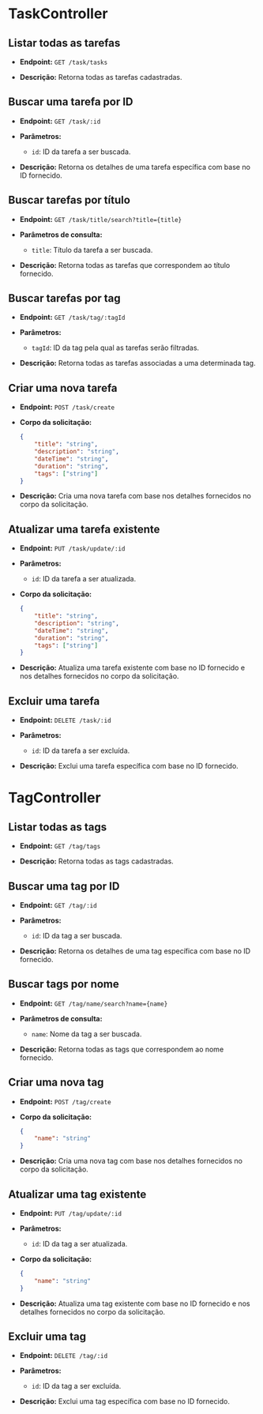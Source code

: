 # TaskController

## Listar todas as tarefas

- **Endpoint:** 
    `GET /task/tasks`

- **Descrição:** 
    Retorna todas as tarefas cadastradas.

## Buscar uma tarefa por ID

- **Endpoint:** 
    `GET /task/:id`

- **Parâmetros:** 
    - `id`: ID da tarefa a ser buscada.

- **Descrição:** 
    Retorna os detalhes de uma tarefa específica com base no ID fornecido.

## Buscar tarefas por título

- **Endpoint:** 
    `GET /task/title/search?title={title}`

- **Parâmetros de consulta:** 
    - `title`: Título da tarefa a ser buscada.

- **Descrição:** 
    Retorna todas as tarefas que correspondem ao título fornecido.

## Buscar tarefas por tag

- **Endpoint:** 
    `GET /task/tag/:tagId`

- **Parâmetros:** 
    - `tagId`: ID da tag pela qual as tarefas serão filtradas.

- **Descrição:** 
    Retorna todas as tarefas associadas a uma determinada tag.

## Criar uma nova tarefa

- **Endpoint:** 
    `POST /task/create`

- **Corpo da solicitação:** 
    ```json
    {
        "title": "string",
        "description": "string",
        "dateTime": "string",
        "duration": "string",
        "tags": ["string"]
    }
    ```

- **Descrição:** 
    Cria uma nova tarefa com base nos detalhes fornecidos no corpo da solicitação.

## Atualizar uma tarefa existente

- **Endpoint:** 
    `PUT /task/update/:id`

- **Parâmetros:** 
    - `id`: ID da tarefa a ser atualizada.

- **Corpo da solicitação:** 
    ```json
    {
        "title": "string",
        "description": "string",
        "dateTime": "string",
        "duration": "string",
        "tags": ["string"]
    }
    ```

- **Descrição:** 
    Atualiza uma tarefa existente com base no ID fornecido e nos detalhes fornecidos no corpo da solicitação.

## Excluir uma tarefa

- **Endpoint:** 
    `DELETE /task/:id`

- **Parâmetros:** 
    - `id`: ID da tarefa a ser excluída.

- **Descrição:** 
    Exclui uma tarefa específica com base no ID fornecido.

# TagController

## Listar todas as tags

- **Endpoint:** 
    `GET /tag/tags`

- **Descrição:** 
    Retorna todas as tags cadastradas.

## Buscar uma tag por ID

- **Endpoint:** 
    `GET /tag/:id`

- **Parâmetros:** 
    - `id`: ID da tag a ser buscada.

- **Descrição:** 
    Retorna os detalhes de uma tag específica com base no ID fornecido.

## Buscar tags por nome

- **Endpoint:** 
    `GET /tag/name/search?name={name}`

- **Parâmetros de consulta:** 
    - `name`: Nome da tag a ser buscada.

- **Descrição:** 
    Retorna todas as tags que correspondem ao nome fornecido.

## Criar uma nova tag

- **Endpoint:** 
    `POST /tag/create`

- **Corpo da solicitação:** 
    ```json
    {
        "name": "string"
    }
    ```

- **Descrição:** 
    Cria uma nova tag com base nos detalhes fornecidos no corpo da solicitação.

## Atualizar uma tag existente

- **Endpoint:** 
    `PUT /tag/update/:id`

- **Parâmetros:** 
    - `id`: ID da tag a ser atualizada.

- **Corpo da solicitação:** 
    ```json
    {
        "name": "string"
    }
    ```

- **Descrição:** 
    Atualiza uma tag existente com base no ID fornecido e nos detalhes fornecidos no corpo da solicitação.

## Excluir uma tag

- **Endpoint:** 
    `DELETE /tag/:id`

- **Parâmetros:** 
    - `id`: ID da tag a ser excluída.

- **Descrição:** 
    Exclui uma tag específica com base no ID fornecido.

